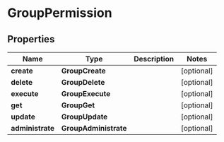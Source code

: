 

# GroupPermission


## Properties

Name | Type | Description | Notes
------------ | ------------- | ------------- | -------------
**create** | **GroupCreate** |  |  [optional]
**delete** | **GroupDelete** |  |  [optional]
**execute** | **GroupExecute** |  |  [optional]
**get** | **GroupGet** |  |  [optional]
**update** | **GroupUpdate** |  |  [optional]
**administrate** | **GroupAdministrate** |  |  [optional]



